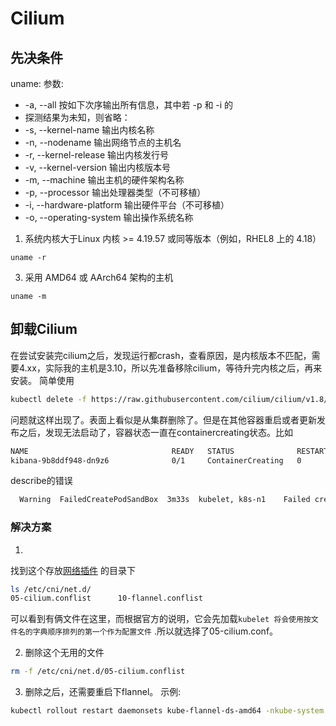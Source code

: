 # Cilium

## 先决条件

uname:
参数:

- -a, --all 按如下次序输出所有信息，其中若 -p 和 -i 的
- 探测结果为未知，则省略：
- -s, --kernel-name 输出内核名称
- -n, --nodename 输出网络节点的主机名
- -r, --kernel-release 输出内核发行号
- -v, --kernel-version 输出内核版本号
- -m, --machine 输出主机的硬件架构名称
- -p, --processor 输出处理器类型（不可移植）
- -i, --hardware-platform 输出硬件平台（不可移植）
- -o, --operating-system 输出操作系统名称


1. 系统内核大于Linux 内核 >= 4.19.57 或同等版本（例如，RHEL8 上的 4.18）

```shell
uname -r
```

3. 采用 AMD64 或 AArch64 架构的主机

```shell
uname -m
```

## 卸载Cilium

在尝试安装完cilium之后，发现运行都crash，查看原因，是内核版本不匹配，需要4.xx，实际我的主机是3.10，所以先准备移除cilium，等待升完内核之后，再来安装。
简单使用

```bash
kubectl delete -f https://raw.githubusercontent.com/cilium/cilium/v1.8/install/kubernetes/quick-install.yaml
```

问题就这样出现了。表面上看似是从集群删除了。但是在其他容器重启或者更新发布之后，发现无法启动了，容器状态一直在containercreating状态。比如

```bash
NAME                                READY   STATUS              RESTARTS   AGE
kibana-9b8ddf948-dn9z6              0/1     ContainerCreating   0          3m2s
```

describe的错误

```bash
  Warning  FailedCreatePodSandBox  3m33s  kubelet, k8s-n1    Failed create pod sandbox: rpc error: code = Unknown desc = failed to set up sandbox container "95ca1afa6b039cb70085e4b9ef3bf99856bf74befdc626576ffa39cea233edf4" network for pod "kibana-9b8ddf948-xxbdx": NetworkPlugin cni failed to set up pod "kibana-9b8ddf948-xxbdx_default" network: unable to connect to Cilium daemon: failed to create cilium agent client after 30.000000 seconds timeout: Get "http:///var/run/cilium/cilium.sock/v1/config": dial unix /var/run/cilium/cilium.sock: connect: no such file or directory
```

### 解决方案

1.
找到这个存放[网络插件](https://kubernetes.io/zh/docs/concepts/extend-kubernetes/compute-storage-net/network-plugins/#cni)
的目录下

```bash
ls /etc/cni/net.d/
05-cilium.conflist      10-flannel.conflist 
```

可以看到有俩文件在这里，而根据官方的说明，它会先加载`kubelet 将会使用按文件名的字典顺序排列的第一个作为配置文件`
.所以就选择了05-cilium.conf。

2. 删除这个无用的文件

```bash
rm -f /etc/cni/net.d/05-cilium.conflist
```

3. 删除之后，还需要重启下flannel。
   示例:

```bash
kubectl rollout restart daemonsets kube-flannel-ds-amd64 -nkube-system
```

